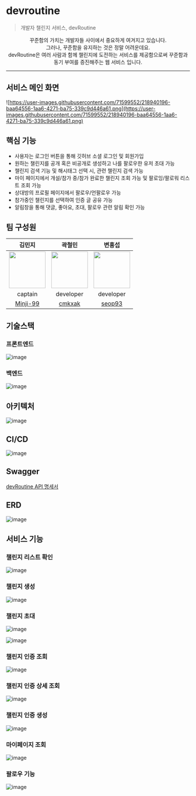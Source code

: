 # devroutine

> 개발자 챌린지 서비스, devRoutine

<p align="center">
꾸준함의 가치는 개발자들 사이에서 중요하게 여겨지고 있습니다. <br/>
그러나, 꾸준함을 유지하는 것은 정말 어려운데요.<br/>
devRoutine은 여러 사람과 함께 챌린지에 도전하는 서비스를 제공함으로써 꾸준함과 동기 부여를 증진해주는 웹 서비스 입니다.
</p>

---

## 서비스 메인 화면
![https://user-images.githubusercontent.com/71599552/218940196-baa64556-1aa6-4271-ba75-339c9d446a61.png](https://user-images.githubusercontent.com/71599552/218940196-baa64556-1aa6-4271-ba75-339c9d446a61.png)

## 핵심 기능
- 사용자는 로그인 버튼을 통해 깃허브 소셜 로그인 및 회원가입
- 원하는 챌린지를 공개 혹은 비공개로 생성하고 나를 팔로우한 유저 초대 가능
- 챌린지 검색 기능 및 해시태그 선택 시, 관련 챌린지 검색 가능
- 마이 페이지에서 개설/참가 중/참가 완료한 챌린지 조회 가능 및 팔로잉/팔로워 리스트 조회 가능
- 상대방의 프로필 페이지에서 팔로우/언팔로우 가능
- 참가중인 챌린지를 선택하여 인증 글 공유 가능
- 알림창을 통해 댓글, 좋아요, 초대, 팔로우 관련 알림 확인 가능 

## 팀 구성원
| 김민지 | 곽철민 | 변흥섭 |
|:-----:|:-----:|:------:|
|<img src="https://user-images.githubusercontent.com/71599552/219007671-a27aa096-a1ef-4429-b98a-dd7162165983.png" width="100" height="100" />|<img src="https://user-images.githubusercontent.com/71599552/219007249-f93481b9-eaa4-46cb-b642-3ebc78f3ce93.png" width="100" height="100" />|<img src="https://user-images.githubusercontent.com/71599552/219007843-7b676f1e-e89d-45f4-b54b-71564a994ab2.png" width="100" height="100" />|
| captain | developer | developer |
| <a href="https://github.com/Min-ji99">Minji-99</a> | <a href="https://github.com/cmkxak">cmkxak</a> | <a href="https://github.com/seop93">seop93</a> |

## 기술스택

### 프론트엔드
![image](https://user-images.githubusercontent.com/71599552/219229691-cf456269-7d6c-4e1c-81c8-9796027c66e5.png)

### 백엔드
![image](https://user-images.githubusercontent.com/71599552/219229651-3fece388-c326-4282-890c-a4ec017fecd9.png)

## 아키텍처
![image](https://user-images.githubusercontent.com/71599552/219006766-05e1d4e0-3deb-4f91-921d-519c2a56fcd3.png)

## CI/CD
![image](https://user-images.githubusercontent.com/71599552/228445070-99106d39-09c6-4fb1-ac24-f5db3e946e36.png)

## Swagger
<a href="http://ec2-54-180-153-95.ap-northeast-2.compute.amazonaws.com:8080/swagger-ui">devRoutine API 명세서</a>

## ERD
![image](https://user-images.githubusercontent.com/71599552/219229898-ddadcf93-c958-411e-ab63-eab6d27b9612.png)

## 서비스 기능
### 챌린지 리스트 확인
![image](https://github.com/cmkxak/devRoutine-web/assets/71599552/9ec009cf-0ea0-4ba6-9e98-3409fe141365)

### 챌린지 생성
![image](https://github.com/cmkxak/devRoutine-web/assets/71599552/211c43f1-9071-4868-a070-557f21b4060a)

### 챌린지 초대
![image](https://github.com/cmkxak/devRoutine-web/assets/71599552/0d287e57-b6da-4549-b119-a70be1180251)

![image](https://github.com/cmkxak/devRoutine-web/assets/71599552/f3d83324-2461-4ada-a974-3ec9ea28ee50)

### 챌린지 인증 조회
![image](https://github.com/cmkxak/devRoutine-web/assets/71599552/f8c2d559-fbbf-4207-a38e-6727fa8fa1ea)

### 챌린지 인증 상세 조회
![image](https://github.com/cmkxak/devRoutine-web/assets/71599552/46b31691-3729-44d3-b140-8df146960b8d)

### 챌린지 인증 생성
![image](https://github.com/cmkxak/devRoutine-web/assets/71599552/70c3f333-398c-4533-a6da-b7703af36a43)

### 마이페이지 조회
![image](https://github.com/cmkxak/devRoutine-web/assets/71599552/60dd4600-9b22-49fc-8038-58f321c1c89c)

### 팔로우 기능
![image](https://github.com/cmkxak/devRoutine-web/assets/71599552/cdb67d8e-7054-4d1c-adae-790f1d5c089a)





